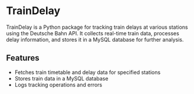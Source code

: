 # TrainDelay 

TrainDelay is a Python package for tracking train delays at various stations using the Deutsche Bahn API. It collects real-time train data, processes delay information, and stores it in a MySQL database for further analysis.

## Features

- Fetches train timetable and delay data for specified stations
- Stores train data in a MySQL database
- Logs tracking operations and errors


